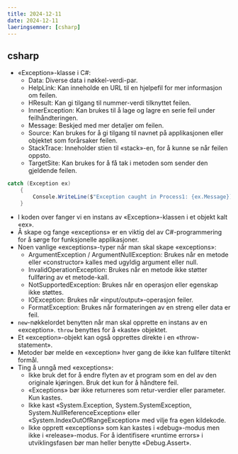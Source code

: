 ```yaml
---
title: 2024-12-11
date: 2024-12-11
laeringsemner: [csharp]
---
```

## csharp
- «Exception»-klasse i C#:
    - Data: Diverse data i nøkkel-verdi-par.
    - HelpLink: Kan inneholde en URL til en hjelpefil for mer informasjon om feilen.
    - HResult: Kan gi tilgang til nummer-verdi tilknyttet feilen.
    - InnerException: Kan brukes til å lage og lagre en serie feil under feilhåndteringen.
    - Message: Beskjed med mer detaljer om feilen.
    - Source: Kan brukes for å gi tilgang til navnet på applikasjonen eller objektet som forårsaker feilen.
    - StackTrace: Inneholder stien til «stack»-en, for å kunne se når feilen oppsto.
    - TargetSite: Kan brukes for å få tak i metoden som sender den gjeldende feilen.
```csharp
catch (Exception ex)
    {
        Console.WriteLine($"Exception caught in Process1: {ex.Message});
    }
```
- I koden over fanger vi en instans av «Exception»-klassen i et objekt kalt «ex».
- Å skape og fange «exceptions» er en viktig del av C#-programmering for å sørge for funksjonelle applikasjoner.
- Noen vanlige «exceptions»-typer når man skal skape «exceptions»:
    - ArgumentException / ArgumentNullException: Brukes når en metode eller «constructor» kalles med ugyldig argument eller null.
    - InvalidOperationException: Brukes når en metode ikke støtter fullføring av et metode-kall.
    - NotSupportedException: Brukes når en operasjon eller egenskap ikke støttes.
    - IOException: Brukes når «input/output»-operasjon feiler.
    - FormatException: Brukes når formateringen av en streng eller data er feil.
- `new`-nøkkelordet benytten når man skal opprette en instans av en «exception». `throw` benyttes for å «kaste» objektet.
- Et «exception»-objekt kan også opprettes direkte i en «throw-statement».
- Metoder bør melde en «exception» hver gang de ikke kan fullføre tiltenkt formål.
- Ting å unngå med «exceptions»:
    - Ikke bruk det for å endre flyten av et program som en del av den originale kjøringen. Bruk det kun for å håndtere feil.
    - «Exceptions» bør ikke returneres som retur-verdier eller parameter. Kun kastes.
    - Ikke kast «System.Exception, System.SystemException, System.NullReferenceException» eller «System.IndexOutOfRangeException» med vilje fra egen kildekode.
    - Ikke opprett «exceptions» som kan kastes i «debug»-modus men ikke i «release»-modus. For å identifisere «runtime errors» i utviklingsfasen bør man heller benytte «Debug.Assert».
